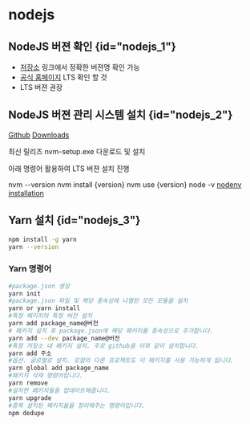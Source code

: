 # nodejs

## NodeJS 버젼 확인 {id="nodejs_1"}
- [저장소](https://nodejs.org/dist) 링크에서 정확한 버젼명 확인 가능
- [공식 홈페이지](https://nodejs.org/en) LTS 확인 할 것
- LTS 버젼 권장

## NodeJS 버젼 관리 시스템 설치 {id="nodejs_2"}
<tabs>
    <tab title="nvm (Windows)">
        <a href="https://github.com/coreybutler/nvm-windows">Github</a>
        <a href="https://github.com/coreybutler/nvm-windows/releases">Downloads</a>
        <p>최신 릴리즈 <shortcut>nvm-setup.exe</shortcut> 다운로드 및 설치</p>
        <p>아래 명령어 활용하여 LTS 버젼 설치 진행</p>
        <code-block lang="shell">
            nvm --version
            nvm install {version}
            nvm use {version}
            node -v
        </code-block>
    </tab>
    <tab title="nodenv (Mac/Linux)">
        <a href="https://github.com/nodenv/nodenv#installation">nodenv installation</a>
    </tab>
</tabs>

## Yarn 설치 {id="nodejs_3"}
```Bash
npm install -g yarn
yarn --version
```
### Yarn 명령어
```Bash
#package.json 생성
yarn init 
#package.json 파일 및 해당 종속성에 나열된 모든 모듈을 설치
yarn or yarn install 
#특정 패키지의 특정 버전 설치
yarn add package_name@버전 
# 패키지 설치 후 package.json에 해당 패키지를 종속성으로 추가합니다.
yarn add --dev package_name@버전
#특정 저장소 내 패키지 설치. 주로 github을 이와 같이 설치합니다.
yarn add 주소 
#옵션. 글로벌로 설치. 로컬의 다른 프로젝트도 이 패키지를 사용 가능하게 됩니다.
yarn global add package_name 
#패키지 삭제 명령어입니다.
yarn remove 
#설치한 패키지들을 업데이트해줍니다.
yarn upgrade 
#중복 설치된 패키지들을 정리해주는 명령어입니다.
npm dedupe 
```
